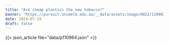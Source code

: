 ```yaml
---
title: "Are cheap plastics the new tobacco?"
banner: "https://pursuit.unimelb.edu.au/__data/assets/image/0022/110983/2PlasticRecyclingBottlesPollutionTrashGarbageGetty.jpeg"
date: 2024-07-19
draft: false
---
```


{{< json_article file="data/p110964.json" >}}